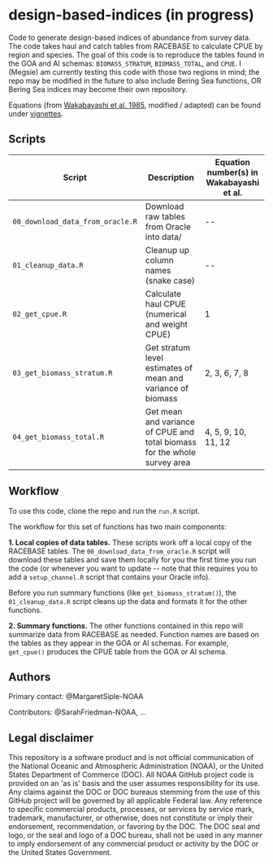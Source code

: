 # design-based-indices (in progress)

Code to generate design-based indices of abundance from survey data. The code takes haul and catch tables from RACEBASE to calculate CPUE by region and species. The goal of this code is to reproduce the tables found in the GOA and AI schemas: `BIOMASS_STRATUM`, `BIOMASS_TOTAL`, and `CPUE`. I (Megsie) am currently testing this code with those two regions in mind; the repo may be modified in the future to also include Bering Sea functions, OR Bering Sea indices may become their own repository.

Equations (from [Wakabayashi et al. 1985](https://drive.google.com/file/d/1m5c1N4WYysM1pscrpcgWOGZSZIK8vIHr/view?usp=sharing), modified / adapted) can be found under [vignettes](https://github.com/afsc-gap-products/design-based-indices/tree/master/vignettes).

## Scripts

| Script                         | Description                                     | Equation number(s) in Wakabayashi et al. |
|--------------------------------|-------------------------------------------------|------------------------------------------|
| `00_download_data_from_oracle.R` | Download raw tables from Oracle into data/      | --                                       |
| `01_cleanup_data.R`              | Cleanup up column names (snake case)            | --                                       |
| `02_get_cpue.R`                  | Calculate haul CPUE (numerical and weight CPUE) | 1       |
| `03_get_biomass_stratum.R`       | Get stratum level estimates of mean and variance of biomass      | 2, 3, 6, 7, 8          |
| `04_get_biomass_total.R`         | Get mean and variance of CPUE and total biomass for the whole survey area            | 4, 5, 9, 10, 11, 12                         |

## Workflow

To use this code, clone the repo and run the `run.R` script. 

The workflow for this set of functions has two main components:

**1. Local copies of data tables.** These scripts work off a local copy of the RACEBASE tables. The `00_download_data_from_oracle.R` script will download these tables and save them locally for you the first time you run the code (or whenever you want to update -- note that this requires you to add a `setup_channel.R` script that contains your Oracle info). 

Before you run summary functions (like `get_biomass_stratum()`), the `01_cleanup_data.R` script cleans up the data and formats it for the other functions.

**2. Summary functions.** The other functions contained in this repo will summarize data from RACEBASE as needed. Function names are based on the tables as they appear in the GOA or AI schemas. For example, `get_cpue()` produces the CPUE table from the GOA or AI schema.

## Authors

Primary contact: @MargaretSiple-NOAA

Contributors: @SarahFriedman-NOAA, ...

## Legal disclaimer
This repository is a software product and is not official communication of the National Oceanic and Atmospheric Administration (NOAA), or the United States Department of Commerce (DOC). All NOAA GitHub project code is provided on an 'as is' basis and the user assumes responsibility for its use. Any claims against the DOC or DOC bureaus stemming from the use of this GitHub project will be governed by all applicable Federal law. Any reference to specific commercial products, processes, or services by service mark, trademark, manufacturer, or otherwise, does not constitute or imply their endorsement, recommendation, or favoring by the DOC. The DOC seal and logo, or the seal and logo of a DOC bureau, shall not be used in any manner to imply endorsement of any commercial product or activity by the DOC or the United States Government.
